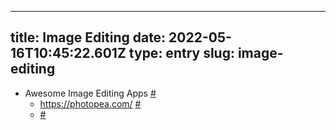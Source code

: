 
---
title: Image Editing 
date: 2022-05-16T10:45:22.601Z
type: entry
slug: image-editing
---
* Awesome Image Editing Apps [#](#62822b7b-8407-43b0-8bb1-ea7a31d90c29)<a name="62822b7b-8407-43b0-8bb1-ea7a31d90c29"></a>
  * https://photopea.com/ [#](#62822b85-f5b2-4e59-a9a6-f961c4f429b5)<a name="62822b85-f5b2-4e59-a9a6-f961c4f429b5"></a>
  *  [#](#62822b93-9cbf-4249-a263-8896a3e2bc36)<a name="62822b93-9cbf-4249-a263-8896a3e2bc36"></a>

